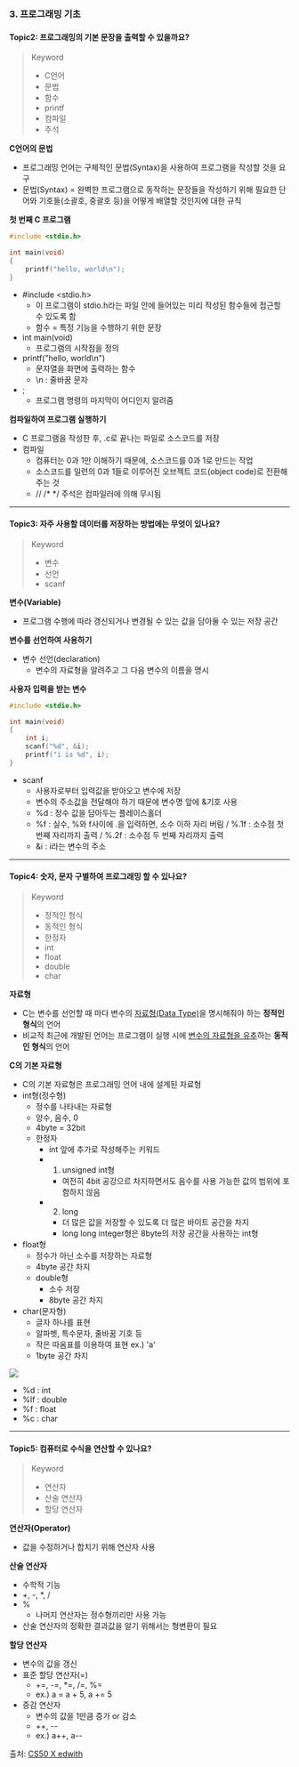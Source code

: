 ### 3. 프로그래밍 기초

#### Topic2: 프로그래밍의 기본 문장을 출력할 수 있을까요?

> Keyword
>
> - C언어
> - 문법
> - 함수
> - printf
> - 컴파일
> - 주석



**C언어의 문법**

- 프로그래밍 언어는 구체적인 문법(Syntax)을 사용하여 프로그램을 작성할 것을 요구
- 문법(Syntax) = 완벽한 프로그램으로 동작하는 문장들을 작성하기 위해 필요한 단어와 기호들(소괄호, 중괄호 등)을 어떻게 배열할 것인지에 대한 규칙



**첫 번째 C 프로그램**

``````c
#include <stdio.h>

int main(void)
{
    printf("hello, world\n");
}
``````

- #include <stdio.h>
  - 이 프로그램이 stdio.h라는 파일 안에 들어있는 미리 작성된 함수들에 접근할 수 있도록 함
  - 함수 = 특정 기능을 수행하기 위한 문장
- int main(void)
  - 프로그램의 시작점을 정의
- printf("hello, world\n")
  - 문자열을 화면에 출력하는 함수
  - \n : 줄바꿈 문자
- ;
  - 프로그램 명령의 마지막이 어디인지 알려줌



**컴파일하여 프로그램 실행하기**

- C 프로그램을 작성한 후, .c로 끝나는 파일로 소스코드를 저장
- 컴파일
  - 컴퓨터는 0과 1만 이해하기 때문에, 소스코드를 0과 1로 만드는 작업
  - 소스코드를 일련의 0과 1들로 이루어진 오브젝트 코드(object code)로 전환해주는 것
  - // /* */ 주석은 컴파일러에 의해 무시됨



---

#### Topic3: 자주 사용할 데이터를 저장하는 방법에는 무엇이 있나요?

> Keyword
>
> - 변수
> - 선언
> - scanf



**변수(Variable)**

- 프로그램 수행에 따라 갱신되거나 변경될 수 있는 값을 담아둘 수 있는 저장 공간



**변수를 선언하여 사용하기**

- 변수 선언(declaration)
  - 변수의 자료형을 알려주고 그 다음 변수의 이름을 명시



**사용자 입력을 받는 변수**

``````c
#include <stdio.h>

int main(void)
{
    int i;
    scanf("%d", &i);
    printf("i is %d", i);
}
``````

- scanf
  - 사용자로부터 입력값을 받아오고 변수에 저장
  - 변수의 주소값을 전달해야 하기 때문에 변수명 앞에 &기호 사용
  - %d : 정수 값을 담아두는 플레이스홀더
  - %f : 실수, %와 f사이에 .을 입력하면, 소수 이하 자리 버림 / %.1f : 소수점 첫 번째 자리까지 출력 / %.2f : 소수점 두 번째 자리까지 출력
  - &i : i라는 변수의 주소



---

#### Topic4: 숫자, 문자 구별하여 프로그래밍 할 수 있나요?

> Keyword
>
> - 정적인 형식
> - 동적인 형식
> - 한정자
> - int
> - float
> - double
> - char



**자료형**

- C는 변수를 선언할 때 마다 변수의 <u>자료형(Data Type)</u>을 명시해줘야 하는 **정적인 형식**의 언어
- 비교적 최근에 개발된 언어는 프로그램이 실행 시에 <u>변수의 자료형을 유추</u>하는 **동적인 형식**의 언어



**C의 기본 자료형**

- C의 기본 자료형은 프로그래밍 언어 내에 설계된 자료형
- int형(정수형)
  - 정수를 나타내는 자료형
  - 양수, 음수, 0
  - 4byte = 32bit
  - 한정자
    - int 앞에 추가로 작성해주는 키워드
    - 1) unsigned int형
      - 여전히 4bit 공강으르 차지하면서도 음수를 사용 가능한 값의 범위에 포함하지 않음
    - 2) long
      - 더 많은 값을 저장할 수 있도록 더 많은 바이트 공간을 차지
      - long long integer형은 8byte의 저장 공간을 사용하는 int형
- float형
  - 정수가 아닌 소수를 저장하는 자료형
  - 4byte 공간 차지
  - double형
    - 소수 저장
    - 8byte 공간 차지
- char(문자형)
  - 글자 하나를 표현
  - 알파벳, 특수문자, 줄바꿈 기호 등
  - 작은 따옴표를 이용하여 표현 ex.) 'a'
  - 1byte 공간 차지

<img src="https://user-images.githubusercontent.com/42233535/55175884-7ed6f500-51c3-11e9-9aa1-90f2894e4e9f.png">

- %d : int
- %lf : double
- %f : float
- %c : char



---

#### Topic5: 컴퓨터로 수식을 연산할 수 있나요?

> Keyword
>
> - 연산자
> - 산술 연산자
> - 할당 연산자



**연산자(Operator)**

- 값을 수정하거나 합치기 위해 연산자 사용



**산술 연산자**

- 수학적 기능
- +, -, *, /
- %
  - 나머지 연산자는 정수형끼리만 사용 가능
- 산술 연산자의 정확한 결과값을 알기 위해서는 형변환이 필요



**할당 연산자**

- 변수의 값을 갱신
- 표준 할당 연산자(=)
  - +=, -=, *=, /=, %=
  - ex.) a = a + 5, a += 5
- 증감 연산자
  - 변수의 값을 1만큼 증가 or 감소
  - ++, --
  - ex.) a++, a--



출처: [CS50 X edwith](https://www.edwith.org/cs50/)